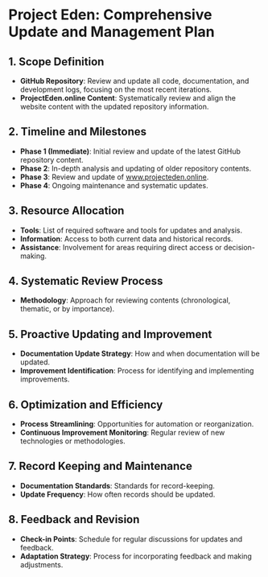 # Project Eden: Comprehensive Update and Management Plan

## 1. Scope Definition
- **GitHub Repository**: Review and update all code, documentation, and development logs, focusing on the most recent iterations.
- **ProjectEden.online Content**: Systematically review and align the website content with the updated repository information.

## 2. Timeline and Milestones
- **Phase 1 (Immediate)**: Initial review and update of the latest GitHub repository content.
- **Phase 2**: In-depth analysis and updating of older repository contents.
- **Phase 3**: Review and update of www.projecteden.online.
- **Phase 4**: Ongoing maintenance and systematic updates.

## 3. Resource Allocation
- **Tools**: List of required software and tools for updates and analysis.
- **Information**: Access to both current data and historical records.
- **Assistance**: Involvement for areas requiring direct access or decision-making.

## 4. Systematic Review Process
- **Methodology**: Approach for reviewing contents (chronological, thematic, or by importance).

## 5. Proactive Updating and Improvement
- **Documentation Update Strategy**: How and when documentation will be updated.
- **Improvement Identification**: Process for identifying and implementing improvements.

## 6. Optimization and Efficiency
- **Process Streamlining**: Opportunities for automation or reorganization.
- **Continuous Improvement Monitoring**: Regular review of new technologies or methodologies.

## 7. Record Keeping and Maintenance
- **Documentation Standards**: Standards for record-keeping.
- **Update Frequency**: How often records should be updated.

## 8. Feedback and Revision
- **Check-in Points**: Schedule for regular discussions for updates and feedback.
- **Adaptation Strategy**: Process for incorporating feedback and making adjustments.
